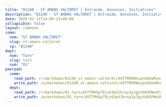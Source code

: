 ```yaml
---
title: "81240 - ST AMANS VALTORET | Entraide, Annonces, Initiatives"
description: "81240 - ST AMANS VALTORET | Entraide, Annonces, Initiatives"
date: 2020-01-11T14:09:21+09:00
collapsible: false
layout: commune
comm:
  nom: "ST AMANS VALTORET"
  slug: st-amans-valtoret
  cp: "81240"
dept:
  nom: "Tarn"
  slug: tarn
  num: "81"
peerpad:
  comm:
    read_path: /r/markdown/81240_st-amans-valtoret/4XTTM5RNezpnGAVwMve4Yj8RBBuvpje7BDuV7xNvjkgGfChAk
    write_path: /w/markdown/81240_st-amans-valtoret/4XTTM5RNezpnGAVwMve4Yj8RBBuvpje7BDuV7xNvjkgGfChAk-K3TgU4J6ZnT1ukru7xX6iBeyQgbj34yu3dPbRmcN1bVs3uPaktxvGh9x8iUQ2zM24Kg5JG3r3EJ3YQeyCRnBvgDfd73seRSfvncx3FbjvHKD7MTRKbyYR4SpTPS8mBWJchPaoQDS
  dept:
    read_path: /r/markdown/81_tarn/4XTTM4Gp79jv63pVJkrwy2pJgytb85PWuUF46qZV3RNcf9bTY
    write_path: /w/markdown/81_tarn/4XTTM4Gp79jv63pVJkrwy2pJgytb85PWuUF46qZV3RNcf9bTY-K3TgUQULAfYZTaNEYQn663imu6tLJ5XUSYV3bG6y2QwZHe2hiw5KiHgnyL8wpzhjjRKSLQVjHCuMHvPTtVgD4tm7BFQTVwqLNiZgb8d93Riu34VNq5t6eFocUS5Ezct8i9MJtUHQ
---
```


